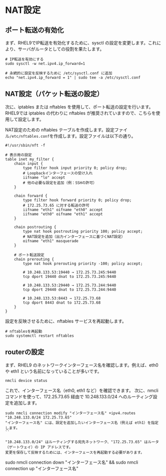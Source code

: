 # NAT設定
## ポート転送の有効化
まず、RHEL9でIP転送を有効化するために、sysctl の設定を変更します。これにより、サーバがルータとしての役割を果たします。

```
# IP転送を有効にする
sudo sysctl -w net.ipv4.ip_forward=1

# 永続的に設定を反映するために /etc/sysctl.conf に追加
echo "net.ipv4.ip_forward = 1" | sudo tee -a /etc/sysctl.conf
```

## NAT設定（パケット転送の設定）
次に、iptables または nftables を使用して、ポート転送の設定を行います。RHEL9では iptables の代わりに nftables が推奨されていますので、こちらを使用して設定します。

NAT設定のための nftables テーブルを作成します。設定ファイル`/etc/nftables.conf`を作成します。設定ファイルは以下の通り。

```
#!/usr/sbin/nft -f

# 表示用の設定
table inet my_filter {
    chain input {
        type filter hook input priority 0; policy drop;
        # Loopbackインターフェースの受け入れ
        iifname "lo" accept
        # 他の必要な設定を追加（例：SSHの許可）
    }

    chain forward {
        type filter hook forward priority 0; policy drop;
        # 172.25.73.65 に対する転送の許可
        iifname "eth1" oifname "eth0" accept
        iifname "eth0" oifname "eth1" accept
    }

    chain postrouting {
        type nat hook postrouting priority 100; policy accept;
        # NAT設定を追加（出力インターフェースに基づくNAT設定）
        oifname "eth1" masquerade
    }

    # ポート転送設定
    chain prerouting {
        type nat hook prerouting priority -100; policy accept;

        # 10.248.133.53:19440 → 172.25.73.245:9440
        tcp dport 19440 dnat to 172.25.73.245:9440

        # 10.248.133.53:29440 → 172.25.73.244:9440
        tcp dport 29440 dnat to 172.25.73.244:9440

        # 10.248.133.53:8443 → 172.25.73.68
        tcp dport 8443 dnat to 172.25.73.68
    }
}

```

設定を反映させるために、nftables サービスを再起動します。

```
# nftablesを再起動
sudo systemctl restart nftables
```

## routerの設定
まず、RHEL9 のネットワークインターフェース名を確認します。例えば、eth0 や eth1 という名前になっていることが多いです。

```
nmcli device status
```

これで、インターフェース名（eth0, eth1 など）を確認できます。
次に、nmcli コマンドを使って、172.25.73.65 経由で 10.248.133.0/24 へのルーティング設定を追加します。

```
sudo nmcli connection modify "インターフェース名" +ipv4.routes "10.248.133.0/24 172.25.73.65"
"インターフェース名" には、設定を追加したいインターフェース名（例えば eth1）を指定します。
``

"10.248.133.0/24" はルーティングする宛先ネットワーク、"172.25.73.65" はルータ（ゲートウェイ）の IP アドレスです。
変更を保存して反映するためには、インターフェースを再起動する必要があります。

```
sudo nmcli connection down "インターフェース名" && sudo nmcli connection up "インターフェース名"
```

